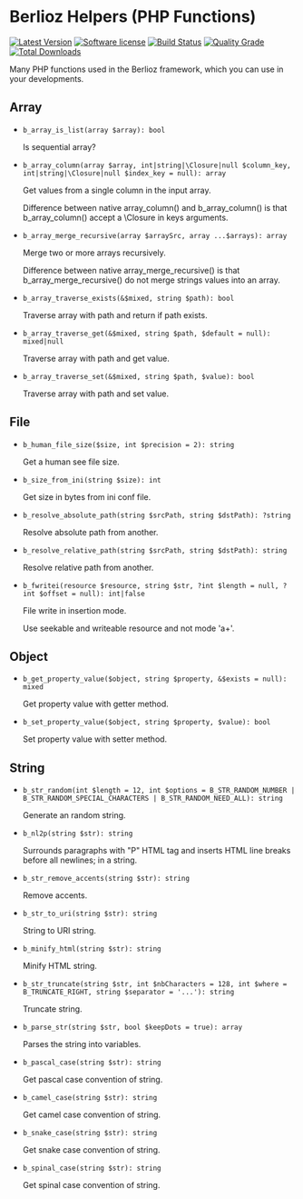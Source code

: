 # Berlioz Helpers (PHP Functions)

[![Latest Version](https://img.shields.io/packagist/v/berlioz/helpers.svg?style=flat-square)](https://github.com/BerliozFramework/Helpers/releases)
[![Software license](https://img.shields.io/github/license/BerliozFramework/Helpers.svg?style=flat-square)](https://github.com/BerliozFramework/Helpers/blob/1.x/LICENSE)
[![Build Status](https://img.shields.io/github/workflow/status/BerliozFramework/Helpers/Tests/1.x.svg?style=flat-square)](https://github.com/BerliozFramework/Helpers/actions/workflows/tests.yml?query=branch%3A1.x)
[![Quality Grade](https://img.shields.io/codacy/grade/cf7e947e6ddf4da28e540402bf08d957/1.x.svg?style=flat-square)](https://www.codacy.com/manual/BerliozFramework/Helpers)
[![Total Downloads](https://img.shields.io/packagist/dt/berlioz/helpers.svg?style=flat-square)](https://packagist.org/packages/berlioz/helpers)

Many PHP functions used in the Berlioz framework, which you can use in your developments.

## Array

- `b_array_is_list(array $array): bool`

  Is sequential array?

- `b_array_column(array $array, int|string|\Closure|null $column_key, int|string|\Closure|null $index_key = null): array`

  Get values from a single column in the input array.

  Difference between native array_column() and b_array_column() is that b_array_column() accept a \Closure in keys
  arguments.

- `b_array_merge_recursive(array $arraySrc, array ...$arrays): array`

  Merge two or more arrays recursively.

  Difference between native array_merge_recursive() is that b_array_merge_recursive() do not merge strings values into
  an array.

- `b_array_traverse_exists(&$mixed, string $path): bool`

  Traverse array with path and return if path exists.

- `b_array_traverse_get(&$mixed, string $path, $default = null): mixed|null`

  Traverse array with path and get value.

- `b_array_traverse_set(&$mixed, string $path, $value): bool`

  Traverse array with path and set value.

## File

- `b_human_file_size($size, int $precision = 2): string`

  Get a human see file size.

- `b_size_from_ini(string $size): int`

  Get size in bytes from ini conf file.

- `b_resolve_absolute_path(string $srcPath, string $dstPath): ?string`

  Resolve absolute path from another.

- `b_resolve_relative_path(string $srcPath, string $dstPath): string`

  Resolve relative path from another.

- `b_fwritei(resource $resource, string $str, ?int $length = null, ?int $offset = null): int|false`

  File write in insertion mode.

  Use seekable and writeable resource and not mode 'a+'.

## Object

- `b_get_property_value($object, string $property, &$exists = null): mixed`

  Get property value with getter method.

- `b_set_property_value($object, string $property, $value): bool`

  Set property value with setter method.

## String

- `b_str_random(int $length = 12, int $options = B_STR_RANDOM_NUMBER | B_STR_RANDOM_SPECIAL_CHARACTERS | B_STR_RANDOM_NEED_ALL): string`

  Generate an random string.

- `b_nl2p(string $str): string`

  Surrounds paragraphs with "P" HTML tag and inserts HTML line breaks before all newlines; in a string.

- `b_str_remove_accents(string $str): string`

  Remove accents.

- `b_str_to_uri(string $str): string`

  String to URI string.

- `b_minify_html(string $str): string`

  Minify HTML string.

- `b_str_truncate(string $str, int $nbCharacters = 128, int $where = B_TRUNCATE_RIGHT, string $separator = '...'): string`

  Truncate string.

- `b_parse_str(string $str, bool $keepDots = true): array`

  Parses the string into variables.

- `b_pascal_case(string $str): string`

  Get pascal case convention of string.

- `b_camel_case(string $str): string`

  Get camel case convention of string.

- `b_snake_case(string $str): string`

  Get snake case convention of string.

- `b_spinal_case(string $str): string`

  Get spinal case convention of string.